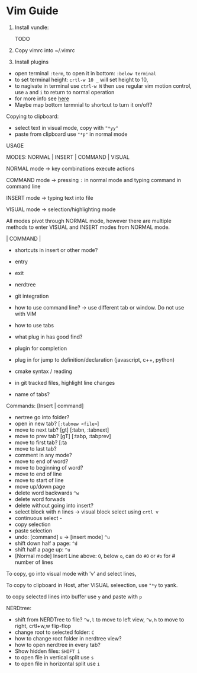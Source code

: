 # Vim Guide

1. Install vundle:

    TODO

2. Copy vimrc into ~/.vimrc

3. Install plugins

- open terminal `:term`, to open it in bottom: `:below terminal`
- to set terminal height: `crtl-w 10 _` will set height to 10,
- to nagivate in terminal use `ctrl-w N` then use regular
vim motion control, use `a` and `i` to return to normal 
operation
- for more info see [here](https://vi.stackexchange.com/questions/514/how-do-i-change-the-current-splits-width-and-height)
- Maybe map bottom termnial to shortcut to turn it on/off?

Copying to clipboard:

- select text in visual mode, copy with `"*yy"`
- paste from clipboard use `"*p"` in normal mode


USAGE

MODES: NORMAL | INSERT | COMMAND | VISUAL

NORMAL mode -> key combinations execute actions

COMMAND mode -> pressing `:` in normal mode and typing command in command line

INSERT mode -> typing text into file

VISUAL mode -> selection/highlighting mode

All modes pivot through NORMAL mode, however there are multiple methods to enter VISUAL and INSERT modes from NORMAL mode.

| COMMAND | 

- shortcuts in insert or other mode?
- entry
- exit
- nerdtree
- git integration
- how to use command line? -> use different tab or window. Do not use with VIM
- how to use tabs
- what plug in has good find?
- plugin for completion
- plug in for jump to definition/declaration (javascript, c++, python)
- cmake syntax / reading


- in git tracked files, highlight line changes
- name of tabs?

Commands: [Insert | command]
- nertree go into folder?
- open in new tab? [`:tabnew <file>`]
- move to next tab? [gt] [:tabn, :tabnext]
- move to prev tab? [gT] [:tabp, :tabprev]
- move to first tab? [:ta
- move to last tab?
- comment in any mode?
- move to end of word?
- move to beginning of word?
- move to end of line
- move to start of line
- move up/down page
- delete word backwards `^w`
- delete word forwads
- delete without going into insert?
- select block with n lines -> visual block select using `crtl v`
- continuous select -
- copy selection
- paste selection
- undo: [command] `u` -> [insert mode] `^u`
- shift down half a page: `^d`
- shift half a page up: `^u`
- [Normal mode] Insert Line above: `O`, below `o`, can do `#O` or `#o` for # number of lines

To copy, go into visual mode with 'v' and select lines,

To copy to clipboard in Host, after VISUAL seleection, use `"*y` to yank.

to copy selected lines into buffer use `y` and paste with `p`


NERDtree:
- shift from NERDTree to file? `^w,l` to move to left view, `^w,h` to move to right, crtl+w,w flip-flop
- change root to selected folder: `C`
- how to change root folder in nerdtree view?
- how to open nerdtree in every tab?
- Show hidden files: `SHIFT i`
- to open file in vertical split use `s`
- to open file in horizontal split use `i`

